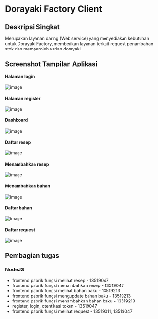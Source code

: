 # Dorayaki Factory Client

## Deskripsi Singkat
Merupakan layanan daring (Web service) yang menyediakan kebutuhan untuk Dorayaki Factory, memberikan layanan terkait request penambahan stok dan memperoleh varian dorayaki.

## Screenshot Tampilan Aplikasi
#### Halaman login
![image](https://i.imgur.com/zqCF99P.png)
#### Halaman register
![image](https://i.imgur.com/T8S7y3w.png)
#### Dashboard
![image](https://i.imgur.com/cjF8rWe.png)
#### Daftar resep
![image](https://i.imgur.com/wUA2D9b.png)
#### Menambahkan resep
![image](https://i.imgur.com/KLbMS7q.png)
#### Menambahkan bahan
![image](https://i.imgur.com/TvLE3BX.png)
#### Daftar bahan
![image](https://i.imgur.com/ioUJT57.png)
#### Daftar request
![image](https://i.imgur.com/sfJJRQy.png)

## Pembagian tugas
### NodeJS
* frontend pabrik fungsi melihat resep - 13519047
* frontend pabrik fungsi menambahkan resep - 13519047
* frontend pabrik fungsi melihat bahan baku - 13519213
* frontend pabrik fungsi mengupdate bahan baku - 13519213
* frontend pabrik fungsi menambahkan bahan baku - 13519213
* register, login, otentikasi token - 13519047
* frontend pabrik fungsi melihat request - 13519011, 13519047